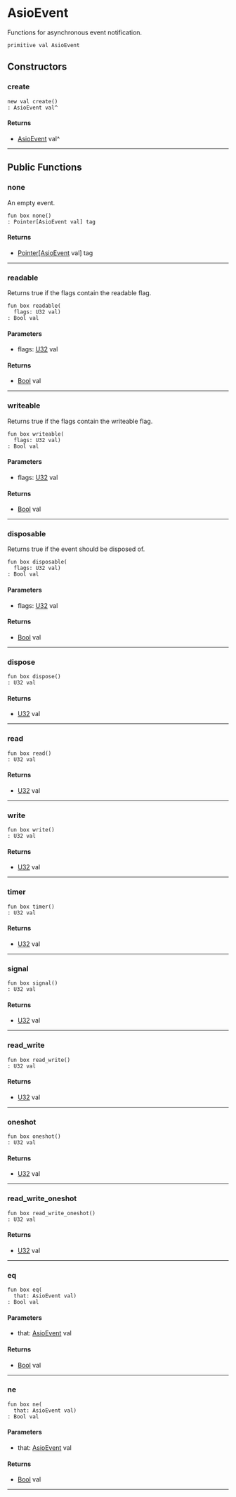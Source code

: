 # AsioEvent

Functions for asynchronous event notification.


```pony
primitive val AsioEvent
```

## Constructors

### create

```pony
new val create()
: AsioEvent val^
```

#### Returns

* [AsioEvent](builtin-AsioEvent) val^

---

## Public Functions

### none

An empty event.


```pony
fun box none()
: Pointer[AsioEvent val] tag
```

#### Returns

* [Pointer](builtin-Pointer)\[[AsioEvent](builtin-AsioEvent) val\] tag

---

### readable

Returns true if the flags contain the readable flag.


```pony
fun box readable(
  flags: U32 val)
: Bool val
```
#### Parameters

*   flags: [U32](builtin-U32) val

#### Returns

* [Bool](builtin-Bool) val

---

### writeable

Returns true if the flags contain the writeable flag.


```pony
fun box writeable(
  flags: U32 val)
: Bool val
```
#### Parameters

*   flags: [U32](builtin-U32) val

#### Returns

* [Bool](builtin-Bool) val

---

### disposable

Returns true if the event should be disposed of.


```pony
fun box disposable(
  flags: U32 val)
: Bool val
```
#### Parameters

*   flags: [U32](builtin-U32) val

#### Returns

* [Bool](builtin-Bool) val

---

### dispose

```pony
fun box dispose()
: U32 val
```

#### Returns

* [U32](builtin-U32) val

---

### read

```pony
fun box read()
: U32 val
```

#### Returns

* [U32](builtin-U32) val

---

### write

```pony
fun box write()
: U32 val
```

#### Returns

* [U32](builtin-U32) val

---

### timer

```pony
fun box timer()
: U32 val
```

#### Returns

* [U32](builtin-U32) val

---

### signal

```pony
fun box signal()
: U32 val
```

#### Returns

* [U32](builtin-U32) val

---

### read_write

```pony
fun box read_write()
: U32 val
```

#### Returns

* [U32](builtin-U32) val

---

### oneshot

```pony
fun box oneshot()
: U32 val
```

#### Returns

* [U32](builtin-U32) val

---

### read_write_oneshot

```pony
fun box read_write_oneshot()
: U32 val
```

#### Returns

* [U32](builtin-U32) val

---

### eq

```pony
fun box eq(
  that: AsioEvent val)
: Bool val
```
#### Parameters

*   that: [AsioEvent](builtin-AsioEvent) val

#### Returns

* [Bool](builtin-Bool) val

---

### ne

```pony
fun box ne(
  that: AsioEvent val)
: Bool val
```
#### Parameters

*   that: [AsioEvent](builtin-AsioEvent) val

#### Returns

* [Bool](builtin-Bool) val

---

